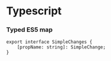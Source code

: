 # Typescript
### Typed ES5 map
```typesctipt
export interface SimpleChanges {
    [propName: string]: SimpleChange;
}
```